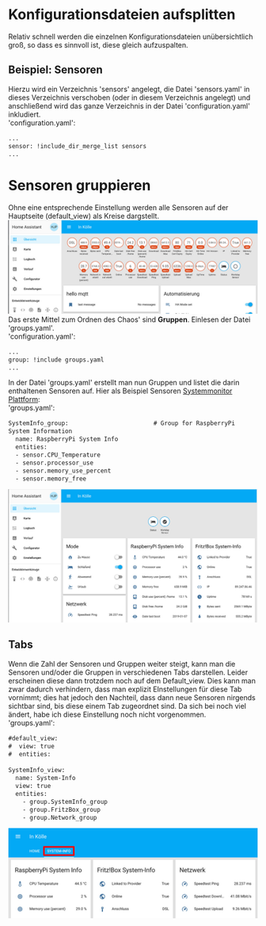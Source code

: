 # Konfigurationsdateien aufsplitten
Relativ schnell werden die einzelnen Konfigurationsdateien unübersichtlich groß, so dass es sinnvoll ist, diese gleich aufzuspalten.

## Beispiel: Sensoren
Hierzu wird ein Verzeichnis 'sensors' angelegt, die Datei 'sensors.yaml' in dieses Verzeichnis verschoben (oder in diesem Verzeichnis angelegt) und anschließend wird das ganze Verzeichnis in der Datei 'configuration.yaml' inkludiert.  
'configuration.yaml':
```
...
sensor: !include_dir_merge_list sensors
...
```

# Sensoren gruppieren
Ohne eine entsprechende Einstellung werden alle Sensoren auf der Hauptseite (default_view) als Kreise dargstellt.  
<img src="../images4git/sensors.jpg" width="700">
Das erste Mittel zum Ordnen des Chaos' sind **Gruppen**. Einlesen der Datei 'groups.yaml'.  
'configuration.yaml':
```
...
group: !include groups.yaml
...
```
In der Datei 'groups.yaml' erstellt man nun Gruppen und listet die darin enthaltenen Sensoren auf. Hier als Beispiel Sensoren [Systemmonitor Plattform](https://www.home-assistant.io/components/sensor.systemmonitor/):  
'groups.yaml':
```
SystemInfo_group:                        # Group for RaspberryPi System Information
  name: RaspberryPi System Info
  entities:
  - sensor.CPU_Temperature
  - sensor.processor_use
  - sensor.memory_use_percent
  - sensor.memory_free
```
<img src="../images4git/first_groups.jpg" width="700">

## Tabs
Wenn die Zahl der Sensoren und Gruppen weiter steigt, kann man die Sensoren und/oder die Gruppen in verschiedenen Tabs darstellen. Leider erscheinen diese dann trotzdem noch auf dem Default_view. Dies kann man zwar dadurch verhindern, dass man explizit EInstellungen für diese Tab vornimmt; dies hat jedoch den Nachteil, dass dann neue Sensoren nirgends sichtbar sind, bis diese einem Tab zugeordnet sind. Da sich bei noch viel ändert, habe ich diese Einstellung noch nicht vorgenommen.  
'groups.yaml':
```
#default_view:
#  view: true
#  entities:

SystemInfo_view:
  name: System-Info
  view: true
  entities:
    - group.SystemInfo_group
    - group.FritzBox_group
    - group.Network_group
```
<img src="../images4git/first_tabs.jpg" width="700">

